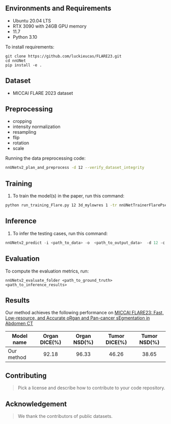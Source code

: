 ## Environments and Requirements

- Ubuntu 20.04 LTS
- RTX 3090 with 24GB GPU memory
- 11.7
- Python 3.10

To install requirements:

```setup
git clone https://github.com/luckieucas/FLARE23.git
cd nnUNet
pip install -e .
```




## Dataset

- MICCAI FLARE 2023 dataset

## Preprocessing


- cropping
- intensity normalization
- resampling
- flip
- rotation
- scale

Running the data preprocessing code:

```bash
nnUNetv2_plan_and_preprocess -d 12 --verify_dataset_integrity
```

## Training

1. To train the model(s) in the paper, run this command:

```bash
python run_training_Flare.py 12 3d_mylowres 1 -tr nnUNetTrainerFlarePseudoCutUnsupLow -p nnUNetPlans
```


## Inference

1. To infer the testing cases, run this command:

```python
nnUNetv2_predict -i <path_to_data> -o  <path_to_output_data>  -d 12 -c 3d_mylowres -f 1 -chk <name_of_trained_model> -tr  nnUNetTrainerFlarePseudoCutUnsupLow -step_size 0.6 -npp 3 --disable_tta
```

## Evaluation

To compute the evaluation metrics, run:

```eval
nnUNetv2_evaluate_folder <path_to_ground_truth>  <path_to_inference_results>
```




## Results

Our method achieves the following performance on [MICCAI FLARE23: Fast, Low-resource, and Accurate oRgan and Pan-cancer sEgmentation in Abdomen CT](https://codalab.lisn.upsaclay.fr/competitions/12239)

| Model name       |  Organ DICE(%)  | Organ NSD(%) | Tumor DICE(%) | Tumor NSD(%)
| ---------------- | :----: | :--------------------: | :--------------------: | :--------------------: |
| Our method | 92.18 |         96.33          | 46.26|38.65 |


## Contributing

>Pick a license and describe how to contribute to your code repository. 

## Acknowledgement

> We thank the contributors of public datasets. 
